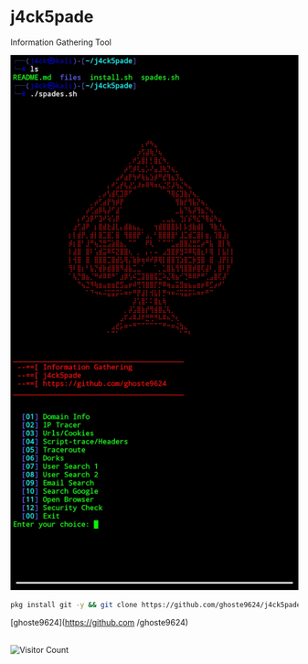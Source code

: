 # j4ck5pade
   Information Gathering Tool

![alt text](https://github.com/ghoste9624/j4ck5pade/blob/main/files%2FScreenshot_20250420-200656_Termux.jpg)
```bash
pkg install git -y && git clone https://github.com/ghoste9624/j4ck5pade && cd j4ck5pade && chmod +x * && ./install.sh && ./spades.sh
```

[ghoste9624](https://github.com
/ghoste9624)
<br>
<br>
 
![Visitor Count](https://profile-counter.glitch.me/{ghoste9624}/count.svg)
